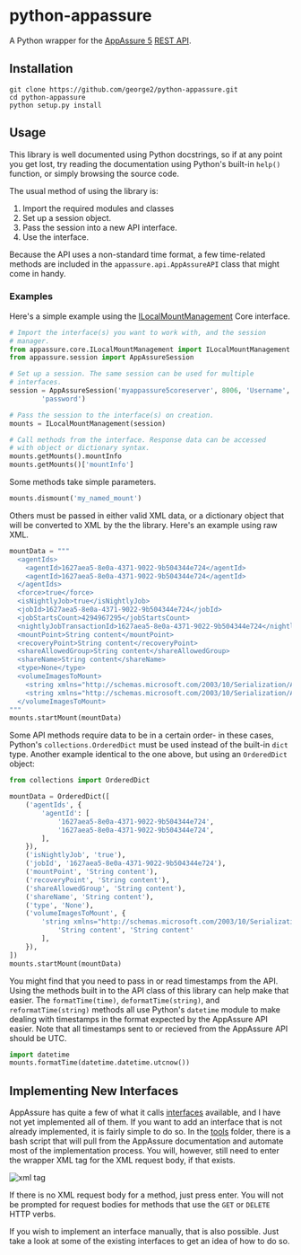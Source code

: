 python-appassure
================

A Python wrapper for the [AppAssure 5](http://www.appassure.com/) [REST
API](http://docs.appassure.com/display/AA50D/AppAssure+5+API+Reference).

## Installation

    git clone https://github.com/george2/python-appassure.git
    cd python-appassure
    python setup.py install

## Usage

This library is well documented using Python docstrings, so if at any
point you get lost, try reading the documentation using Python's
built-in `help()` function, or simply browsing the source code.

The usual method of using the library is:

1. Import the required modules and classes
2. Set up a session object.
3. Pass the session into a new API interface.
4. Use the interface.

Because the API uses a non-standard time format, a few time-related
methods are included in the `appassure.api.AppAssureAPI` class that
might come in handy.

### Examples

Here's a simple example using the
[ILocalMountManagement](http://docs.appassure.com/display/AA50D/ILocalMountManagement)
Core interface.

```python
# Import the interface(s) you want to work with, and the session
# manager.
from appassure.core.ILocalMountManagement import ILocalMountManagement
from appassure.session import AppAssureSession

# Set up a session. The same session can be used for multiple
# interfaces.
session = AppAssureSession('myappassure5coreserver', 8006, 'Username',
        'password')

# Pass the session to the interface(s) on creation.
mounts = ILocalMountManagement(session)

# Call methods from the interface. Response data can be accessed
# with object or dictionary syntax.
mounts.getMounts().mountInfo
mounts.getMounts()['mountInfo']
```

Some methods take simple parameters.

```python
mounts.dismount('my_named_mount')
```

Others must be passed in either valid XML data, or a dictionary
object that will be converted to XML by the the library. Here's an
example using raw XML.

```python
mountData = """
  <agentIds>
    <agentId>1627aea5-8e0a-4371-9022-9b504344e724</agentId>
    <agentId>1627aea5-8e0a-4371-9022-9b504344e724</agentId>
  </agentIds>
  <force>true</force>
  <isNightlyJob>true</isNightlyJob>
  <jobId>1627aea5-8e0a-4371-9022-9b504344e724</jobId>
  <jobStartsCount>4294967295</jobStartsCount>
  <nightlyJobTransactionId>1627aea5-8e0a-4371-9022-9b504344e724</nightlyJobTransactionId>
  <mountPoint>String content</mountPoint>
  <recoveryPoint>String content</recoveryPoint>
  <shareAllowedGroup>String content</shareAllowedGroup>
  <shareName>String content</shareName>
  <type>None</type>
  <volumeImagesToMount>
    <string xmlns="http://schemas.microsoft.com/2003/10/Serialization/Arrays">String content</string>
    <string xmlns="http://schemas.microsoft.com/2003/10/Serialization/Arrays">String content</string>
  </volumeImagesToMount>
"""
mounts.startMount(mountData)
```

Some API methods require data to be in a certain order- in these
cases, Python's `collections.OrderedDict` must be used instead of
the built-in `dict` type. Another example identical to the one above,
but using an `OrderedDict` object:

```python
from collections import OrderedDict

mountData = OrderedDict([
    ('agentIds', {
        'agentId': [
            '1627aea5-8e0a-4371-9022-9b504344e724',
            '1627aea5-8e0a-4371-9022-9b504344e724',
        ],
    }),
    ('isNightlyJob', 'true'),
    ('jobId', '1627aea5-8e0a-4371-9022-9b504344e724'),
    ('mountPoint', 'String content'),
    ('recoveryPoint', 'String content'),
    ('shareAllowedGroup', 'String content'),
    ('shareName', 'String content'),
    ('type', 'None'),
    ('volumeImagesToMount', {
        'string xmlns="http://schemas.microsoft.com/2003/10/Serialization/Arrays"': [
            'String content', 'String content'
        ],
    }),
])
mounts.startMount(mountData)
```

You might find that you need to pass in or read timestamps from the API.
Using the methods built in to the API class of this library can help
make that easier. The `formatTime(time)`, `deformatTime(string)`, and
`reformatTime(string)` methods all use Python's `datetime` module to
make dealing with timestamps in the format expected by the AppAssure API
easier. Note that all timestamps sent to or recieved from the AppAssure
API should be UTC.

```python
import datetime
mounts.formatTime(datetime.datetime.utcnow())
```


## Implementing New Interfaces
AppAssure has quite a few of what it calls
[interfaces](http://docs.appassure.com/display/AA50D/Core+API+Reference)
available, and I have not yet implemented all of them. If you want
to add an interface that is not already implemented, it is fairly simple
to do so. In the [tools](tools) folder, there is a bash
script that will pull from the AppAssure documentation and automate most
of the implementation process. You will, however, still need to enter
the wrapper XML tag for the XML request body, if that exists.

![xml tag](http://i.imgur.com/HNsxslV.png)

If there is no XML request body for a method, just press enter. You will
not be prompted for request bodies for methods that use the `GET` or
`DELETE` HTTP verbs.

If you wish to implement an interface manually, that is also possible.
Just take a look at some of the existing interfaces to get an idea of
how to do so.
